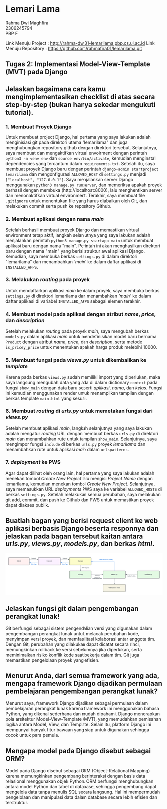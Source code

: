 # Lemari Lama 

Rahma Dwi Maghfira  
2306245794  
PBP F

Link Menuju Project : http://rahma-dwi31-lemarilama.pbp.cs.ui.ac.id
Link Menuju Repository : https://github.com/rahmafira01/lemarilama.git  

## Tugas 2: Implementasi Model-View-Template (MVT) pada Django
## Jelaskan bagaimana cara kamu mengimplementasikan checklist di atas secara step-by-step (bukan hanya sekedar mengukuti tutorial). 
### 1. Membuat Proyek Django 
Untuk membuat project Django, hal pertama yang saya lakukan adalah menginisiasi git pada direktori utama "lemarilama" dan juga menghubungkan repository github dengan direktori tersebut. Selanjutnya, saya membuat dan mengaktifkan virtual envoirment dengan perintah ```python3 -m venv env``` dan ```source env/bin/activate```, kemudian menginstal dependencies yang tercantum dalam ```requirements.txt```. Setelah itu, saya membuat proyek Django baru dengan perintah ```django-admin startproject lemarilama``` dan mengonfigurasi ```ALLOWED_HOST``` di ```settings.py``` menjadi ```["localhost", "127.0.0.1"]```. Saya menjalankan server Django menggunakan ```python3 manage.py runserver```, dan memeriksa apakah proyek berhasil dengan membuka (http://localhost:8000), lalu menghentikan server dan menonaktifkan virtual environment. Terakhir, saya membuat file ```.gitignore``` untuk menentukan file yang harus diabaikan oleh Git, dan melakukan commit serta push ke repository Github.

### 2. Membuat aplikasi dengan nama *main*
Setelah berhasil membuat proyek Django dan memastikan virtual environment tetap aktif, langkah selanjutnya yang saya lakukan adalah menjalankan perintah ```python3 manage.py startapp main``` untuk membuat aplikasi baru dengan nama "main". Perintah ini akan menghasilkan direktori baru dengan nama "main" yang berisi struktur awal aplikasi Django. Kemudian, saya membuka berkas ```settings.py``` di dalam direktori "lemarilama" dan menambahkan *'main'* ke dalam daftar aplikasi di ```INSTALLED_APPS```. 

### 3. Melakukan *routing* pada proyek
Untuk mendaftarkan aplikasi *main* ke dalam proyek, saya membuka berkas ```settings.py``` di direktori lemarilama dan menambahkan *'main'* ke dalam daftar aplikasi di variabel ```INSTALLED_APPS``` sebagai elemen terakhir.  

### 4. Membuat model pada aplikasi dengan atribut *name*, *price*, dan *description*
Setelah melakukan *routing* pada proyek *main*, saya mengubah berkas ```models.py``` dalam aplikasi *main* untuk mendefinisikan model baru bernama ```Product``` dengan atribut *name*, *price*, dan *description*, serta metode ```is_pricey_price``` untuk menentukan apakah harga produk melebihi 10000.

### 5. Membuat fungsi pada *views.py* untuk dikembalikan ke *template*
Karena pada berkas ```views.py``` sudah memiliki import yang diperlukan, maka saya langsung mengubah data yang ada di dalam dictionary ```context``` pada fungsi ```show_main``` dengan data baru seperti *aplikasi*, *nama*, dan *kelas*. Fungsi ini kemudian menggunakan render untuk menampilkan tampilan dengan berkas template ```main.html``` yang sesuai. 

### 6. Membuat *routing* di *urls.py* untuk memetakan fungsi dari *views.py*
Setelah membuat aplikasi *main*, langkah selanjutnya yang saya lakukan adalah mengatur *routing* URL dengan membuat berkas ```urls.py``` di direktori *main* dan menambahkan rute untuk tampilan ```show_main```. Selanjutnya, saya mengimpor fungsi ```include``` di berkas ```urls.py``` proyek *lemarilama* dan menambahkan rute untuk aplikasi *main* dalam ```urlspatterns```. 

### 7. *deployment* ke PWS
Agar dapat dilihat oleh orang lain, hal pertama yang saya lakukan adalah menekan tombol *Create New Project* lalu mengisi *Project Name* dengan lemarilama, kemudian menekan tombol *Create New Project*. Selanjutnya, saya memasukkan URL *deployments* PWS saya ke variabel ```ALLOWED_HOSTS``` di berkas ```settings.py```. Setelah melakukan semua perubahan, saya melakukan git add, commit, dan push ke Github dan PWS untuk memastikan proyek dapat diakses publik. 

## Buatlah bagan yang berisi request client ke web aplikasi berbasis Django beserta responnya dan jelaskan pada bagan tersebut kaitan antara *urls.py*, *views.py*, *models.py*, dan berkas *html*.
![alt text](<Blank diagram.png>)

## Jelaskan fungsi git dalam pengembangan perangkat lunak!
Git berfungsi sebagai sistem pengendalian versi yang digunakan dalam pengembangan perangkat lunak untuk melacak perubahan kode, menyimpan versi proyek, dan memfasilitasi kolaborasi antar anggota tim. Dengan Git, perubahan yang dilakukan dapat dicatat secara rinci, memungkinkan rollback ke versi sebelumnya jika diperlukan, serta meminimalkan risiko konflik kode saat bekerja dalam tim. Git juga memastikan pengelolaan proyek yang efisien. 

## Menurut Anda, dari semua framework yang ada, mengapa framework Django dijadikan permulaan pembelajaran pengembangan perangkat lunak?
Menurut saya, framework Django dijadikan sebagai permulaan dalam pembelajaran perangkat lunak karena framework ini menggunakan bahasa Python, yang dikenal sederhana dan mudah dipahami. Django menerapkan pola arsitektur Model-View-Template (MVT), yang memudahkan pemisahan logika antara Model, View, dan Template. Selain itu, platform Django ini mempunyai banyak fitur bawaan yang siap untuk digunakan sehingga cocok untuk para pemula.

## Mengapa model pada Django disebut sebagai ORM?
Model pada Django disebut sebagai ORM (Object-Relational Mapping) karena memungkinkan pengembang berinteraksi dengan basis data relasional menggunakan objek Python. ORM berfungsi menghubungkan antara model Python dan tabel di database, sehingga pengembang dapat mengelola data tanpa menulis SQL secara langsung. Hal ini mempermudah pengelolaan dan manipulasi data dalam database secara lebih efisien dan terstruktur.